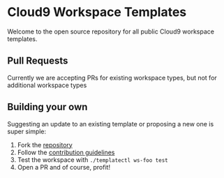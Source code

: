 # Cloud9 Workspace Templates

Welcome to the open source repository for all public Cloud9 workspace templates.

## Pull Requests
Currently we are accepting PRs for existing workspace types, but not for additional workspace types

## Building your own

Suggesting an update to an existing template or proposing a new one is super simple:

1. Fork the [repository](https://github.com/c9/templates)
2. Follow the [contribution guidelines](https://github.com/c9/templates/blob/master/CONTRIBUTING.md)
3. Test the workspace with `./templatectl ws-foo test`
4. Open a PR and of course, profit!
